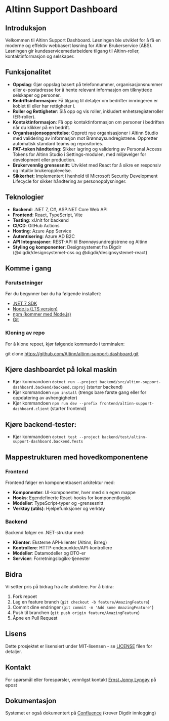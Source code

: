 # Altinn Support Dashboard

## Introduksjon

Velkommen til Altinn Support Dashboard. Løsningen ble utviklet for å få en moderne og effektiv webbasert løsning for Altinn Brukerservice (ABS). Løsningen gir kundeservicemedarbeidere tilgang til Altinn-roller, kontaktinformasjon og selskaper.

## Funksjonalitet

- **Oppslag**: Gjør oppslag basert på telefonnummer, organisasjonsnummer eller e-postadresse for å hente relevant informasjon om tilknyttede selskaper og personer.
- **Bedriftsinformasjon**: Få tilgang til detaljer om bedrifter innringeren er koblet til eller har rettigheter i.
- **Roller og Rettigheter**: Slå opp og vis roller, inkludert enhetsregisterroller (ER-roller).
- **Kontaktinformasjon**: Få opp kontaktinformasjon om personer i bedriften når du klikker på en bedrift.
- **Organisasjonsopprettelse**: Opprett nye organisasjoner i Altinn Studio med validering av informasjon mot Brønnøysundregistrene. Oppretter automatisk standard teams og repositories.
- **PAT-token håndtering**: Sikker lagring og validering av Personal Access Tokens for Altinn Studio i Settings-modulen, med miljøvelger for development eller production.
- **Brukervennlig grensesnitt**: Utviklet med React for å sikre en responsiv og intuitiv brukeropplevelse.
- **Sikkerhet**: Implementert i henhold til Microsoft Security Development Lifecycle for sikker håndtering av personopplysninger.


## Teknologier

- **Backend**: .NET 7, C#, ASP.NET Core Web API
- **Frontend**: React, TypeScript, Vite
- **Testing**: xUnit for backend
- **CI/CD**: GitHub Actions
- **Hosting**: Azure App Service
- **Autentisering**: Azure AD B2C
- **API Integrasjoner**: REST-API til Brønnøysundregistrene og Altinn 
- **Styling og komponenter**: Designsystemet fra Digdir (@digdir/designsystemet-css og @digdir/designsystemet-react)

## Komme i gang

### Forutsetninger
Før du begynner bør du ha følgende installert:
- [.NET 7 SDK](https://dotnet.microsoft.com/download/dotnet/7.0)
- [Node.js (LTS versjon)](https://nodejs.org/)
- [npm (kommer med Node.js)](https://www.npmjs.com/)
- [Git](https://git-scm.com/)


### Kloning av repo
For å klone repoet, kjør følgende kommando i terminalen:

git clone https://github.com/Altinn/altinn-support-dashboard.git


## Kjøre dashboardet på lokal maskin

- Kjør kommandoen `dotnet run --project backend/src/altinn-support-dashboard.backend/backend.csproj` (starter backend)
- Kjør kommandoen `npm install` (trengs bare første gang eller for oppdatering av avhengigheter)
- Kjør kommandoen `npm run dev --prefix frontend/altinn-support-dashboard.client` (starter frontend)

## Kjøre backend-tester:
- Kjør kommandoen `dotnet test --project backend/test/altinn-support-dashboard.backend.Tests`

## Mappestrukturen med hovedkomponentene

### Frontend
Frontend følger en komponentbasert arkitektur med:
- **Komponenter**: UI-komponenter, hver med sin egen mappe
- **Hooks**: Egendefinerte React-hooks for komponentlogikk
- **Modeller**: TypeScript-typer og -grensesnitt
- **Verktøy (utils)**: Hjelpefunksjoner og verktøy

### Backend
Backend følger en .NET-struktur med:
- **Klienter**: Eksterne API-klienter (Altinn, Brreg)
- **Kontrollere**: HTTP-endepunkter/API-kontrollere
- **Modeller**: Datamodeller og DTO-er
- **Servicer**: Forretningslogikk-tjenester
## Bidra

Vi setter pris på bidrag fra alle utviklere. For å bidra:

1. Fork repoet
2. Lag en feature branch (`git checkout -b feature/AmazingFeature`)
3. Commit dine endringer (`git commit -m 'Add some AmazingFeature'`)
4. Push til branchen (`git push origin feature/AmazingFeature`)
5. Åpne en Pull Request

## Lisens

Dette prosjektet er lisensiert under MIT-lisensen - se [LICENSE](LICENSE) filen for detaljer.

## Kontakt

For spørsmål eller forespørsler, vennligst kontakt [Ernst Jonny Lyngøy](mailto:ernst.jonny.lyngoy@digdir.no) på epost

## Dokumentasjon

Systemet er også dokumentert på [Confluence](https://digdir.atlassian.net/wiki/spaces/BK/pages/3403087933/Altinn+Dashboard+Utvikling) (krever Digdir innlogging)